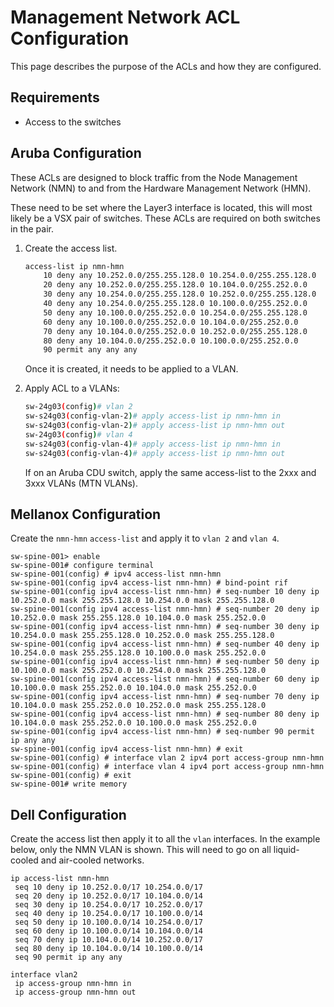 # Management Network ACL Configuration

This page describes the purpose of the ACLs and how they are configured.

## Requirements
- Access to the switches

## Aruba Configuration

These ACLs are designed to block traffic from the Node Management Network (NMN) to and from the Hardware Management Network (HMN).

These need to be set where the Layer3 interface is located, this will most likely be a VSX pair of switches. These ACLs are required on both switches in the pair.

1. Create the access list.

    ```bash
    access-list ip nmn-hmn
        10 deny any 10.252.0.0/255.255.128.0 10.254.0.0/255.255.128.0
        20 deny any 10.252.0.0/255.255.128.0 10.104.0.0/255.252.0.0
        30 deny any 10.254.0.0/255.255.128.0 10.252.0.0/255.255.128.0
        40 deny any 10.254.0.0/255.255.128.0 10.100.0.0/255.252.0.0
        50 deny any 10.100.0.0/255.252.0.0 10.254.0.0/255.255.128.0
        60 deny any 10.100.0.0/255.252.0.0 10.104.0.0/255.252.0.0
        70 deny any 10.104.0.0/255.252.0.0 10.252.0.0/255.255.128.0
        80 deny any 10.104.0.0/255.252.0.0 10.100.0.0/255.252.0.0
        90 permit any any any
    ```

    Once it is created, it needs to be applied to a VLAN.

1. Apply ACL to a VLANs:

    ```bash
    sw-24g03(config)# vlan 2
    sw-s24g03(config-vlan-2)# apply access-list ip nmn-hmn in
    sw-s24g03(config-vlan-2)# apply access-list ip nmn-hmn out
    sw-24g03(config)# vlan 4
    sw-s24g03(config-vlan-4)# apply access-list ip nmn-hmn in
    sw-s24g03(config-vlan-4)# apply access-list ip nmn-hmn out
    ```

    If on an Aruba CDU switch, apply the same access-list to the 2xxx and 3xxx VLANs (MTN VLANs).

## Mellanox Configuration

Create the `nmn-hmn` `access-list` and apply it to `vlan 2` and `vlan 4`.

```
sw-spine-001> enable
sw-spine-001# configure terminal
sw-spine-001(config) # ipv4 access-list nmn-hmn
sw-spine-001(config ipv4 access-list nmn-hmn) # bind-point rif
sw-spine-001(config ipv4 access-list nmn-hmn) # seq-number 10 deny ip 10.252.0.0 mask 255.255.128.0 10.254.0.0 mask 255.255.128.0
sw-spine-001(config ipv4 access-list nmn-hmn) # seq-number 20 deny ip 10.252.0.0 mask 255.255.128.0 10.104.0.0 mask 255.252.0.0
sw-spine-001(config ipv4 access-list nmn-hmn) # seq-number 30 deny ip 10.254.0.0 mask 255.255.128.0 10.252.0.0 mask 255.255.128.0
sw-spine-001(config ipv4 access-list nmn-hmn) # seq-number 40 deny ip 10.254.0.0 mask 255.255.128.0 10.100.0.0 mask 255.252.0.0
sw-spine-001(config ipv4 access-list nmn-hmn) # seq-number 50 deny ip 10.100.0.0 mask 255.252.0.0 10.254.0.0 mask 255.255.128.0
sw-spine-001(config ipv4 access-list nmn-hmn) # seq-number 60 deny ip 10.100.0.0 mask 255.252.0.0 10.104.0.0 mask 255.252.0.0
sw-spine-001(config ipv4 access-list nmn-hmn) # seq-number 70 deny ip 10.104.0.0 mask 255.252.0.0 10.252.0.0 mask 255.255.128.0
sw-spine-001(config ipv4 access-list nmn-hmn) # seq-number 80 deny ip 10.104.0.0 mask 255.252.0.0 10.100.0.0 mask 255.252.0.0
sw-spine-001(config ipv4 access-list nmn-hmn) # seq-number 90 permit ip any any
sw-spine-001(config ipv4 access-list nmn-hmn) # exit
sw-spine-001(config) # interface vlan 2 ipv4 port access-group nmn-hmn
sw-spine-001(config) # interface vlan 4 ipv4 port access-group nmn-hmn
sw-spine-001(config) # exit
sw-spine-001# write memory
```

## Dell Configuration

Create the access list then apply it to all the `vlan` interfaces. In the example below, only the NMN VLAN is shown. This will need to go on all liquid-cooled and air-cooled networks.

```
ip access-list nmn-hmn
 seq 10 deny ip 10.252.0.0/17 10.254.0.0/17
 seq 20 deny ip 10.252.0.0/17 10.104.0.0/14
 seq 30 deny ip 10.254.0.0/17 10.252.0.0/17
 seq 40 deny ip 10.254.0.0/17 10.100.0.0/14
 seq 50 deny ip 10.100.0.0/14 10.254.0.0/17
 seq 60 deny ip 10.100.0.0/14 10.104.0.0/14
 seq 70 deny ip 10.104.0.0/14 10.252.0.0/17
 seq 80 deny ip 10.104.0.0/14 10.100.0.0/14
 seq 90 permit ip any any
```

```
interface vlan2
 ip access-group nmn-hmn in
 ip access-group nmn-hmn out
```

